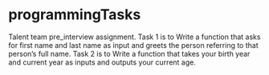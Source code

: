 # programmingTasks
Talent team pre_interview assignment.
Task 1 is  to Write a function that asks for first name and last name as input and greets the person referring to that person’s full name.
Task 2 is to Write a function that takes your birth year and current year as inputs and outputs your current age. 
